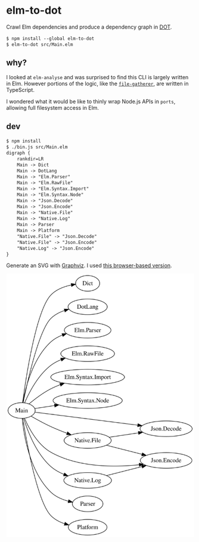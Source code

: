 # elm-to-dot

Crawl Elm dependencies and produce a dependency graph in [DOT](<https://en.wikipedia.org/wiki/DOT_(graph_description_language)>).

```shell
$ npm install --global elm-to-dot
$ elm-to-dot src/Main.elm
```

## why?

I looked at `elm-analyse` and was surprised to find this CLI is largely written in Elm. However portions of the logic, like the [`file-gatherer`](https://github.com/stil4m/elm-analyse/blob/master/ts/util/file-gatherer.ts), are written in TypeScript.

I wondered what it would be like to thinly wrap Node.js APIs in `ports`, allowing full filesystem access in Elm.

## dev

```
$ npm install
$ ./bin.js src/Main.elm
digraph {
    rankdir=LR
    Main -> Dict
    Main -> DotLang
    Main -> "Elm.Parser"
    Main -> "Elm.RawFile"
    Main -> "Elm.Syntax.Import"
    Main -> "Elm.Syntax.Node"
    Main -> "Json.Decode"
    Main -> "Json.Encode"
    Main -> "Native.File"
    Main -> "Native.Log"
    Main -> Parser
    Main -> Platform
    "Native.File" -> "Json.Decode"
    "Native.File" -> "Json.Encode"
    "Native.Log" -> "Json.Encode"
}
```

Generate an SVG with [Graphviz](https://www.graphviz.org/). I used [this browser-based version](http://viz-js.com/).

![dependencies](https://github.com/brandly/elm-to-dot/blob/master/dependency-graph.svg)
